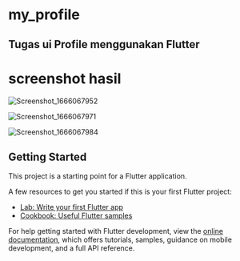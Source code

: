 # my_profile

## Tugas ui Profile menggunakan Flutter

# screenshot hasil 
![Screenshot_1666067952](https://user-images.githubusercontent.com/80769251/196337039-b9dcec27-c1d8-47d0-b3d0-3a1b8d9a0816.png)

![Screenshot_1666067971](https://user-images.githubusercontent.com/80769251/196337047-1c385c71-df7e-4777-a577-40aa9858680a.png)

![Screenshot_1666067984](https://user-images.githubusercontent.com/80769251/196337051-d2795033-bb24-4a6e-8915-aee413068da7.png)

## Getting Started

This project is a starting point for a Flutter application.

A few resources to get you started if this is your first Flutter project:

- [Lab: Write your first Flutter app](https://docs.flutter.dev/get-started/codelab)
- [Cookbook: Useful Flutter samples](https://docs.flutter.dev/cookbook)

For help getting started with Flutter development, view the
[online documentation](https://docs.flutter.dev/), which offers tutorials,
samples, guidance on mobile development, and a full API reference.
